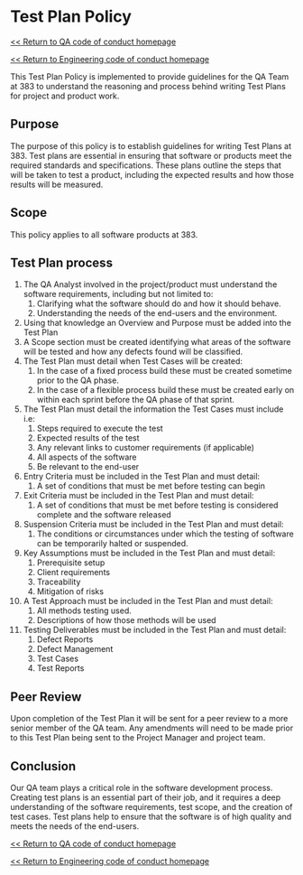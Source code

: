 # Test Plan Policy

[<< Return to QA code of conduct homepage](https://github.com/383Project/qa-code-of-conduct)

[<< Return to Engineering code of conduct homepage](https://github.com/383Project/engineering-code-of-conduct)


This Test Plan Policy is implemented to provide guidelines for the QA Team at 383 to understand the reasoning and process behind writing Test Plans for project and product work.

## Purpose
The purpose of this policy is to establish guidelines for writing Test Plans at 383. 
Test plans are essential in ensuring that software or products meet the required standards and specifications. These plans outline the steps that will be taken to test a product, including the expected results and how those results will be measured.

## Scope
This policy applies to all software products at 383.

## Test Plan process
1. The QA Analyst involved in the project/product must understand the software requirements, including but not limited to:
      1. Clarifying what the software should do and how it should behave.
      2. Understanding the needs of the end-users and the environment.
2. Using that knowledge an Overview and Purpose must be added into the Test Plan
3. A Scope section must be created identifying what areas of the software will be tested and how any defects found will be classified. 
4. The Test Plan must detail when Test Cases will be created:
      1. In the case of a fixed process build these must be created sometime prior to the QA phase. 
      2. In the case of a flexible process build these must be created early on within each sprint before the QA phase of that sprint. 
5. The Test Plan must detail the information the Test Cases must include i.e:
      1. Steps required to execute the test
      2. Expected results of the test
      3. Any relevant links to customer requirements (if applicable) 
      4. All aspects of the software
      5. Be relevant to the end-user
6. Entry Criteria must be included in the Test Plan and must detail:
      1. A set of conditions that must be met before testing can begin
7. Exit Criteria must be included in the Test Plan and must detail:
      1. A set of conditions that must be met before testing is considered complete and the software released
8. Suspension Criteria must be included in the Test Plan and must detail:
      1. The conditions or circumstances under which the testing of software can be temporarily halted or suspended.
9. Key Assumptions must be included in the Test Plan and must detail:
      1. Prerequisite setup
      2. Client requirements 
      3. Traceability
      4. Mitigation of risks
10. A Test Approach must be included in the Test Plan and must detail:
      1. All methods testing used.
      2. Descriptions of how those methods will be used
11. Testing Deliverables must be included in the Test Plan and must detail:
      1. Defect Reports
      2. Defect Management
      3. Test Cases
      4. Test Reports

## Peer Review
Upon completion of the Test Plan it will be sent for a peer review to a more senior member of the QA team. Any amendments will need to be made prior to this Test Plan being sent to the Project Manager and project team.

## Conclusion
Our QA team plays a critical role in the software development process. Creating test plans is an essential part of their job, and it requires a deep understanding of the software requirements, test scope, and the creation of test cases. Test plans help to ensure that the software is of high quality and meets the needs of the end-users.

[<< Return to QA code of conduct homepage](https://github.com/383Project/qa-code-of-conduct)

[<< Return to Engineering code of conduct homepage](https://github.com/383Project/engineering-code-of-conduct)
